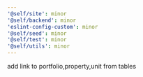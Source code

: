 ```yaml
---
'@self/site': minor
'@self/backend': minor
'eslint-config-custom': minor
'@self/seed': minor
'@self/test': minor
'@self/utils': minor
---
```


add link to portfolio,property,unit from tables
